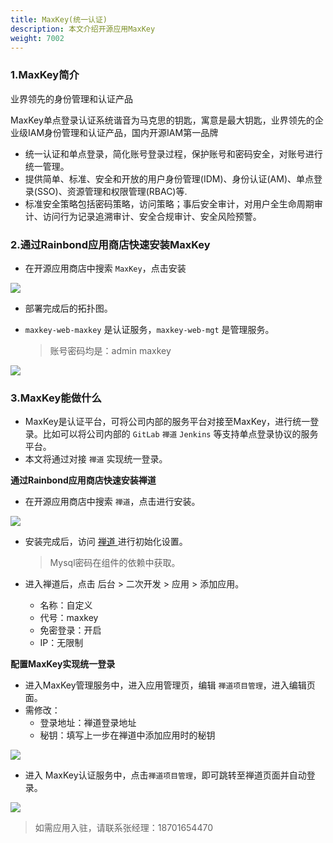 ```yaml
---
title: MaxKey(统一认证)
description: 本文介绍开源应用MaxKey
weight: 7002
---
```


### 1.MaxKey简介

业界领先的身份管理和认证产品

MaxKey单点登录认证系统谐音为马克思的钥匙，寓意是最大钥匙，业界领先的企业级IAM身份管理和认证产品，国内开源IAM第一品牌

-  统一认证和单点登录，简化账号登录过程，保护账号和密码安全，对账号进行统一管理。
-  提供简单、标准、安全和开放的用户身份管理(IDM)、身份认证(AM)、单点登录(SSO)、资源管理和权限管理(RBAC)等.
-  标准安全策略包括密码策略，访问策略；事后安全审计，对用户全生命周期审计、访问行为记录追溯审计、安全合规审计、安全风险预警。

### 2.通过Rainbond应用商店快速安装MaxKey

* 在开源应用商店中搜索 `MaxKey`，点击安装

![](https://grstatic.oss-cn-shanghai.aliyuncs.com/docs/5.4/opensource-app/maxkey/maxkey-install.png)

* 部署完成后的拓扑图。

* `maxkey-web-maxkey` 是认证服务，`maxkey-web-mgt` 是管理服务。
  > 账号密码均是：admin   maxkey

![](https://grstatic.oss-cn-shanghai.aliyuncs.com/docs/5.4/opensource-app/maxkey/tuoputu.png)

### 3.MaxKey能做什么

* MaxKey是认证平台，可将公司内部的服务平台对接至MaxKey，进行统一登录。比如可以将公司内部的 `GitLab` `禅道` `Jenkins` 等支持单点登录协议的服务平台。
* 本文将通过对接  `禅道` 实现统一登录。

**通过Rainbond应用商店快速安装禅道**

* 在开源应用商店中搜索 `禅道`，点击进行安装。

![](https://grstatic.oss-cn-shanghai.aliyuncs.com/docs/5.4/opensource-app/maxkey/zentao.png)

* 安装完成后，访问 [禅道 ](https://www.zentao.net/book)进行初始化设置。

  > Mysql密码在组件的依赖中获取。

* 进入禅道后，点击  后台 > 二次开发 > 应用 > 添加应用。
  * 名称：自定义
  * 代号：maxkey
  * 免密登录：开启
  * IP：无限制

**配置MaxKey实现统一登录**

* 进入MaxKey管理服务中，进入应用管理页，编辑 `禅道项目管理`，进入编辑页面。
* 需修改：
  * 登录地址：禅道登录地址
  * 秘钥：填写上一步在禅道中添加应用时的秘钥


![](https://grstatic.oss-cn-shanghai.aliyuncs.com/docs/5.4/opensource-app/maxkey/maxkey-config.png)

* 进入 MaxKey认证服务中，点击`禅道项目管理`，即可跳转至禅道页面并自动登录。

![](https://static.goodrain.com/images/maxkey-zentao.gif)


> 如需应用入驻，请联系张经理：18701654470


